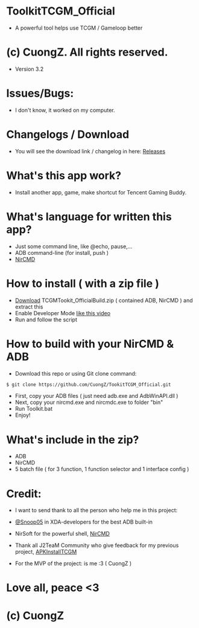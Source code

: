# ToolkitTCGM_Official
+ A powerful tool helps use TCGM / Gameloop better

# (c) CuongZ. All rights reserved.

+ Version 3.2

# Issues/Bugs:
+ I don't know, it worked on my computer.

# Changelogs / Download
+ You will see the download link / changelog in here: [Releases](https://github.com/CuongZ/ToolkitTCGM_Official/releases)


# What's this app work?
+ Install another app, game, make shortcut for Tencent Gaming Buddy.

# What's language for written this app?
+ Just some command line, like @echo, pause,...
+ ADB command-line (for install, push )
+ [NirCMD]( https://www.nirsoft.net/utils/nircmd.html )

# How to install ( with a zip file )
+ [Download](https://github.com/CuongZ/ToolkitTCGM_Official/releases) TCGMTookit_OfficialBuild.zip ( contained ADB, NirCMD ) and extract this
+ Enable Developer Mode [like this video](https://youtu.be/ksQB_eniDYU)
+ Run and follow the script

# How to build with your NirCMD & ADB
+ Download this repo or using Git clone command:
```bash
$ git clone https://github.com/CuongZ/TookitTCGM_Official.git
```
+ First, copy your ADB files ( just need adb.exe and AdbWinAPI.dll )
+ Next, copy your nircmd.exe and nircmdc.exe to folder "bin"
+ Run Toolkit.bat
+ Enjoy!

# What's include in the zip?
+ ADB
+ NirCMD
+ 5 batch file ( for 3 function, 1 function selector and 1 interface config )

# Credit:
+ I want to send thank to all the person who help me in this project: 
+ [@Snoop05](https://forum.xda-developers.com/member.php?u=4638083) in XDA-developers for the best ADB built-in

+ NirSoft for the powerful shell, [NirCMD](https://www.nirsoft.net/utils/nircmd.html)

+ Thank all J2TeaM Community who give feedback for my previous project, [APKInstallTCGM](https://www.facebook.com/groups/j2team.community/permalink/847187048946750/)

+ For the MVP of the project: is me :3 ( CuongZ )

# Love all, peace <3

# (c) CuongZ




